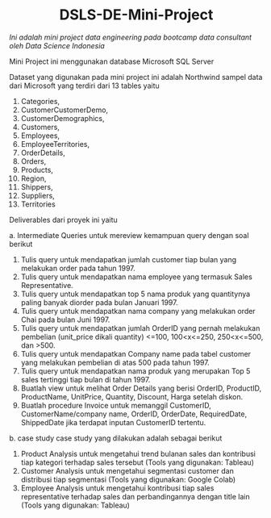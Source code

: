 <h1 align="center">
DSLS-DE-Mini-Project
<br>
</h1>

*Ini adalah mini project data engineering pada bootcamp data consultant oleh Data Science Indonesia*

Mini Project ini menggunakan database Microsoft SQL Server

Dataset yang digunakan pada mini project ini adalah Northwind sampel data dari Microsoft yang terdiri dari 13 tables yaitu
1. Categories,
2. CustomerCustomerDemo,
3. CustomerDemographics,
4. Customers,
5. Employees,
6. EmployeeTerritories,
7. OrderDetails,
8. Orders,
9. Products,
10. Region,
11. Shippers,
12. Suppliers,
13. Territories

Deliverables dari proyek ini yaitu

a. Intermediate Queries 
untuk mereview kemampuan query dengan soal berikut
1. Tulis query untuk mendapatkan jumlah customer tiap bulan yang melakukan order pada tahun 1997.
2. Tulis query untuk mendapatkan nama employee yang termasuk Sales Representative.
3. Tulis query untuk mendapatkan top 5 nama produk yang quantitynya paling banyak diorder pada bulan Januari 1997.
4. Tulis query untuk mendapatkan nama company yang melakukan order Chai pada bulan Juni 1997.
5. Tulis query untuk mendapatkan jumlah OrderID yang pernah melakukan pembelian (unit_price dikali quantity) <=100, 100<x<=250, 250<x<=500, dan >500.
6. Tulis query untuk mendapatkan Company name pada tabel customer yang melakukan pembelian di atas 500 pada tahun 1997.
7. Tulis query untuk mendapatkan nama produk yang merupakan Top 5 sales tertinggi tiap bulan di tahun 1997.
8. Buatlah view untuk melihat Order Details yang berisi OrderID, ProductID, ProductName, UnitPrice, Quantity, Discount, Harga setelah diskon.
9. Buatlah procedure Invoice untuk memanggil CustomerID, CustomerName/company name, OrderID, OrderDate, RequiredDate, ShippedDate jika terdapat inputan CustomerID tertentu.

b. case study
case study yang dilakukan adalah sebagai berikut
1. Product Analysis
untuk mengetahui trend bulanan sales dan kontribusi tiap kategori terhadap sales tersebut (Tools yang digunakan: Tableau)
2. Customer Analysis
untuk mengetahui segmentasi customer dan distribusi tiap segmentasi (Tools yang digunakan: Google Colab)
3. Employee Analysis
untuk mengetahui kontribusi tiap sales representative terhadap sales dan perbandingannya dengan title lain (Tools yang digunakan: Tableau)

